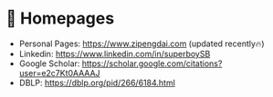 # 📎 Homepages
- Personal Pages: https://www.zipengdai.com (updated recently🔥)
- Linkedin: https://www.linkedin.com/in/superboySB
- Google Scholar: https://scholar.google.com/citations?user=e2c7Kt0AAAAJ
- DBLP: https://dblp.org/pid/266/6184.html
